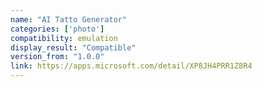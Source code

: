 ```yaml
---
name: "AI Tatto Generator"
categories: ['photo']
compatibility: emulation
display_result: "Compatible"
version_from: "1.0.0"
link: https://apps.microsoft.com/detail/XP8JH4PRR1Z8R4
---
```

